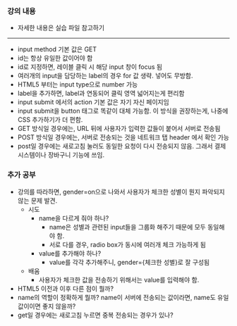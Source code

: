 ### 강의 내용

- 자세한 내용은 실습 파일 참고하기

---

- input method 기본 값은 GET
- id는 항상 유일한 값이어야 함
- id로 지정하면, 레이블 클릭 시 해당 input 창이 focus 됨
- 여러개의 input을 담당하는 label의 경우 for 값 생략. 넣어도 무방함.
- HTML5 부터는 input type으로 number 가능
- label을 추가하면, label과 연동되어 클릭 영역 넓어지는게 편리함
- input submit 에서의 action 기본 값은 자기 자신 페이지임
- input submit을 button 태그로 똑같이 대체 가능함. 이 방식을 권장하는게, 나중에 CSS 추가하기가 더 편함.
- GET 방식일 경우에는, URL 뒤에 사용자가 입력한 값들이 붙어서 서버로 전송됨
- POST 방식일 경우에는, 서버로 전송되는 것을 네트워크 탭 header 에서 확인 가능
- post일 경우에는 새로고침 눌러도 동일한 요청이 다시 전송되지 않음. 그래서 결제시스템이나 장바구니 기능에 쓰임.

### 추가 공부

- 강의를 따라하면, gender=on으로 나와서 사용자가 체크한 성별이 뭔지 파악되지 않는 문제 발견.
  - 시도
    - name을 다르게 줘야 하나?
      - name은 성별과 관련된 input들을 그룹화 해주기 때문에 모두 동일해야 함.
      - 서로 다를 경우, radio box가 동시에 여러개 체크 가능하게 됨
    - value를 추가해야 하나?
      - value를 각각 추가해주니, gender={체크한 성별}로 잘 구성됨
  - 배움
    - 사용자가 체크한 값을 전송하기 위해서는 value를 입력해야 함.
- HTML5 이전과 이후 다른 점이 뭘까?
- name의 역할이 정확하게 뭘까? name이 서버에 전송되는 값이라면, name도 유일값이이면 좋지 않을까?
- get일 경우에는 새로고침 누르면 중복 전송되는 경우가 있나?
